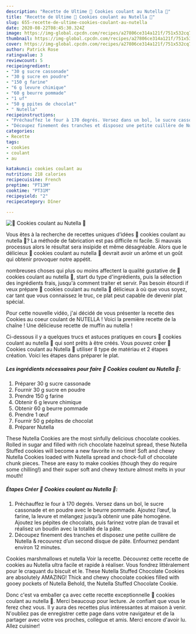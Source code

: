 ```yaml
---
description: "Recette de Ultime 🍫 Cookies coulant au Nutella 🍫"
title: "Recette de Ultime 🍫 Cookies coulant au Nutella 🍫"
slug: 655-recette-de-ultime-cookies-coulant-au-nutella
date: 2020-08-22T08:45:30.324Z
image: https://img-global.cpcdn.com/recipes/a27806ce314a121f/751x532cq70/🍫-cookies-coulant-au-nutella-🍫-photo-principale-de-la-recette.jpg
thumbnail: https://img-global.cpcdn.com/recipes/a27806ce314a121f/751x532cq70/🍫-cookies-coulant-au-nutella-🍫-photo-principale-de-la-recette.jpg
cover: https://img-global.cpcdn.com/recipes/a27806ce314a121f/751x532cq70/🍫-cookies-coulant-au-nutella-🍫-photo-principale-de-la-recette.jpg
author: Patrick Rose
ratingvalue: 3
reviewcount: 5
recipeingredient:
- "30 g sucre cassonade"
- "30 g sucre en poudre"
- "150 g farine"
- "6 g levure chimique"
- "60 g beurre pommade"
- "1 uf"
- "50 g ppites de chocolat"
- " Nutella"
recipeinstructions:
- "Préchauffez le four à 170 degrés. Versez dans un bol, le sucre cassonade et en poudre avec le beurre pommade. Ajoutez l’œuf, la farine, la levure et mélangez jusqu’à obtenir une pâte homogène. Ajoutez les pépites de chocolats, puis farinez votre plan de travail et réalisez un boudin avec la totalité de la pâte."
- "Découpez finement des tranches et disposez une petite cuillère de Nutella &amp; recouvrez d’un second disque de pâte. Enfournez pendant environ 12 minutes."
categories:
- Recette
tags:
- cookies
- coulant
- au

katakunci: cookies coulant au 
nutrition: 218 calories
recipecuisine: French
preptime: "PT13M"
cooktime: "PT31M"
recipeyield: "2"
recipecategory: Dîner

---
```



![🍫 Cookies coulant au Nutella 🍫](https://img-global.cpcdn.com/recipes/a27806ce314a121f/751x532cq70/🍫-cookies-coulant-au-nutella-🍫-photo-principale-de-la-recette.jpg)

Vous êtes à la recherche de recettes uniques d'idées 🍫 cookies coulant au nutella 🍫? La méthode de fabrication est pas difficile ni facile. Si mauvais processus alors le résultat sera insipide et même désagréable. Alors que le délicieux 🍫 cookies coulant au nutella 🍫 devrait avoir un arôme et un goût qui obtenir provoquer notre appétit.

nombreuses choses qui plus ou moins affectent la qualité gustative de 🍫 cookies coulant au nutella 🍫, start du type d'ingrédients, puis la sélection des ingrédients frais, jusqu'à comment traiter et servir. Pas besoin étourdi if veux prépare 🍫 cookies coulant au nutella 🍫 délicieux à où que vous soyez, car tant que vous connaissez le truc, ce plat peut capable de devenir plat spécial.

Pour cette nouvelle vidéo, j&#39;ai décidé de vous présenter la recette des Cookies au coeur coulant de NUTELLA ! Voici la première recette de la chaîne ! Une délicieuse recette de muffin au nutella !


Ci-dessous il y a quelques trucs et astuces pratiques en cours 🍫 cookies coulant au nutella 🍫 qui sont prêts à être créés. Vous pouvez créer 🍫 Cookies coulant au Nutella 🍫 utiliser 8 type de matériau et 2 étapes création. Voici les étapes dans préparer le plat.

<!--inarticleads1-->

##### Les ingrédients nécessaires pour faire 🍫 Cookies coulant au Nutella 🍫:

1. Préparer 30 g sucre cassonade
1. Fournir 30 g sucre en poudre
1. Prendre 150 g farine
1. Obtenir 6 g levure chimique
1. Obtenir 60 g beurre pommade
1. Prendre 1 œuf
1. Fournir 50 g pépites de chocolat
1. Préparer  Nutella


These Nutella Cookies are the most sinfully delicious chocolate cookies. Rolled in sugar and filled with rich chocolate hazelnut spread, these Nutella Stuffed cookies will become a new favorite in no time! Soft and chewy Nutella Cookies loaded with Nutella spread and chock-full of chocolate chunk pieces. These are easy to make cookies (though they do require some chilling!) and their super soft and chewy texture almost melts in your mouth! 

<!--inarticleads2-->

##### Étapes Créer 🍫 Cookies coulant au Nutella 🍫:

1. Préchauffez le four à 170 degrés. Versez dans un bol, le sucre cassonade et en poudre avec le beurre pommade. Ajoutez l’œuf, la farine, la levure et mélangez jusqu’à obtenir une pâte homogène. Ajoutez les pépites de chocolats, puis farinez votre plan de travail et réalisez un boudin avec la totalité de la pâte.
1. Découpez finement des tranches et disposez une petite cuillère de Nutella &amp; recouvrez d’un second disque de pâte. Enfournez pendant environ 12 minutes.


Cookies marshmallows et nutella Voir la recette. Découvrez cette recette de cookies au Nutella ultra facile et rapide à réaliser. Vous fondrez littéralement pour le craquant du biscuit et le. These Nutella Stuffed Chocolate Cookies are absolutely AMAZING! Thick and chewy chocolate cookies filled with gooey pockets of Nutella Behold, the Nutella Stuffed Chocolate Cookie. 


Donc c'est va emballer ça avec cette recette exceptionnelle 🍫 cookies coulant au nutella 🍫. Merci beaucoup pour lecture. Je confiant que vous le ferez chez vous. Il y aura des recettes plus  intéressantes at maison à venir. N'oubliez pas de enregistrer cette page dans votre navigateur et de la partager avec votre vos proches, collègue et amis. Merci encore d'avoir lu. Allez cuisiner!
